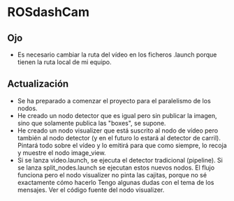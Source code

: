 # ROSdashCam

## Ojo
- Es necesario cambiar la ruta del vídeo en los ficheros .launch porque tienen la ruta local de mi equipo.

## Actualización
- Se ha preparado a comenzar el proyecto para el paralelismo de los nodos.
- He creado un nodo detector que es igual pero sin publicar la imagen, sino que solamente publica las "boxes", se supone.
- He creado un nodo visualizer que está suscrito al nodo de vídeo pero también al nodo detector (y en el futuro lo estará al detector de carril). Pintará todo sobre el vídeo y lo emitirá para que como siempre, lo recoja y muestre el nodo
image_view.
- Si se lanza video.launch, se ejecuta el detector tradicional (pipeline). Si se lanza split_nodes.launch se ejecutan
estos nuevos nodos. El flujo funciona pero el nodo visualizer no pinta las cajitas, porque no sé exactamente cómo hacerlo
Tengo algunas dudas con el tema de los mensajes. Ver el código fuente del nodo visualizer.
